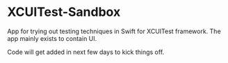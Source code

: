 # XCUITest-Sandbox
App for trying out testing techniques in Swift for XCUITest framework. The app mainly exists to contain UI.

Code will get added in next few days to kick things off. 
